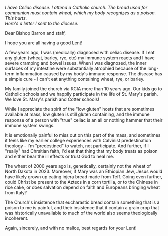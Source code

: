 _I have Celiac disease.  I attend a Catholic church. The bread used for communion must contain wheat, which my body recognizes as a poison. 
This hurts.  
Here's a letter I sent to the diocese._

Dear Bishop Barron and staff,

I hope you are all having a good Lent!

A few years ago, I was (medically) diagnosed with celiac disease.  If I eat any gluten (wheat, barley, rye, etc) my immune system reacts and I have severe cramping and bowel issues.  When I was diagnosed, the inner surfaces of my intestine were substantially atrophied because of the long-term inflammation caused by my body's immune response.  The disease has a simple cure - I can't eat anything containing wheat, rye, or barley.  

My family joined the church via RCIA more than 10 years ago.  Our kids go to Catholic schools and we happily participate in the life of St. Mary's parish.  We love St. Mary's parish and Cotter schools!

While I appreciate the spirit of the "low gluten" hosts that are sometimes available at mass, low gluten is still gluten containing, and the immune response of a person with "true" celiac is an all or nothing hammer that their immune system swings.

It is emotionally painful to miss out on this part of the mass, and sometimes it feels like my earlier college experiences with Calvinist predestination theology - I'm "predestined" to watch, not participate.  And further, if I "really" had Chrsitian faith, I'd eat that thing that my body treats as poison and either bear the ill effects or trust God to heal me.  

The wheat of 2000 years ago is, genetically, certainly not the wheat of North Dakota in 2023.  Moreover, if Mary was an Ethiopian Jew, Jesus would have likely grown up eating injera bread made from Teff.  Going even further, could Christ be present to the Aztecs in a corn tortilla, or to the Chinese in rice cake, or does salvation depend on faith and Europeans bringing wheat from Italy?

The Church's insistence that eucharastic bread contain something that is a poison to me is painful, and their insistence that it contain a grain crop that was historically unavailable to much of the world also seems theologically incoherent.

Again, sincerely, and with no malice, best regards for your Lent!
